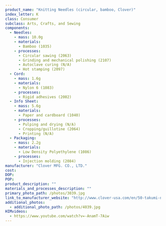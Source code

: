 ```yaml
---
product_name: "Knitting Needles (circular, bamboo, Clover)"
index_letter: K
class: Consumer
subclass: Arts, Crafts, and Sewing
components:
  - Needles:
    - mass: 10.0g
    - materials:
      - Bamboo (1035)
    - processes:
      - Circular sawing (2063)
      - Grinding and mechanical polishing (2107)
      - Autoclave curing (N/A)
      - Hot stamping (2097)
  - Cord:
    - mass: 1.6g
    - materials:
      - Nylon 6 (1083)
    - processes:
      - Rigid adhesives (2002)
  - Info Sheet:
    - mass: 5.6g
    - materials:
      - Paper and cardboard (1040)
    - processes:
      - Pulping and drying (N/A)
      - Cropping/guillotine (2064)
      - Printing (N/A)
  - Packaging:
    - mass: 2.2g
    - materials:
      - Low Density Polyethylene (1086)
    - processes:
      - Injection molding (2084)
manufacturer: "Clover MFG. CO., LTD."
cost: 
DOP: 
POP: 
product_description: ""
materials_and_processes_description: ""
primary_photo_path: /photos/3039.jpg
link_to_manufacturer_website: "http://www.clover-usa.com/en/50-takumi-needles-"
additional_photos:
  - additional_photo_path: /photos/4039.jpg
HIMvideos:
  - https://www.youtube.com/watch?v=-AnamT-7Aiw
---
```

